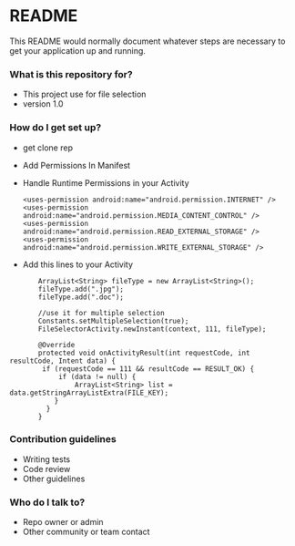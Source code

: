 # README #

This README would normally document whatever steps are necessary to get your application up and running.

### What is this repository for? ###

* This project use for file selection
* version 1.0

### How do I get set up? ###

* get clone rep
* Add Permissions In Manifest
* Handle Runtime Permissions in your Activity

    ```
   <uses-permission android:name="android.permission.INTERNET" />
   <uses-permission android:name="android.permission.MEDIA_CONTENT_CONTROL" />
   <uses-permission android:name="android.permission.READ_EXTERNAL_STORAGE" />
   <uses-permission android:name="android.permission.WRITE_EXTERNAL_STORAGE" />
	```
* Add this lines to your Activity
```
       ArrayList<String> fileType = new ArrayList<String>();    
       fileType.add(".jpg");    
       fileType.add(".doc");
     
       //use it for multiple selection
       Constants.setMultipleSelection(true);
       FileSelectorActivity.newInstant(context, 111, fileType);
       
       @Override
       protected void onActivityResult(int requestCode, int resultCode, Intent data) {
        if (requestCode == 111 && resultCode == RESULT_OK) {
            if (data != null) {
                ArrayList<String> list = data.getStringArrayListExtra(FILE_KEY);
           }
         }
       }
```

### Contribution guidelines ###

* Writing tests
* Code review
* Other guidelines

### Who do I talk to? ###

* Repo owner or admin
* Other community or team contact
